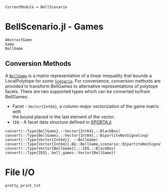 ```@meta
CurrentModule = BellScenario
```
# BellScenario.jl - Games

```@docs
AbstractGame
Game
BellGame
```

## Conversion Methods

A [`BellGame`](@ref) is a matrix representation of a linear inequality that bounds
a LocalPolytope for some [`Scenario`](@ref). For convenience, conversion methods
are provided to transform BellGames to alternative representations of polytope
facets. There are two supported types which can be converted to/from BellGames:
* Facet - `Vector{Int64}`, a column-major vectorization of the game matrix with  
    the bound placed in the last element of the vector.
* `IEQ` - A facet data structure defined in [XPORTA.jl](https://juliapolyhedra.github.io/XPORTA.jl/dev/).


```@docs
convert(::Type{BellGame},::Vector{Int64},::BlackBox)
convert(::Type{BellGame},::Vector{Int64},::BipartiteNonSignaling)
convert(::Type{Vector{Int64}}, ::BellGame)
convert(::Type{Vector{Int64}},BG::BellGame,scenario::BipartiteNonSignaling)
convert(::Type{Vector{BellGame}},::IEQ,::BlackBox)
convert(::Type{IEQ}, bell_games::Vector{BellGame})
```

# File I/O

```@docs
pretty_print_txt
```
